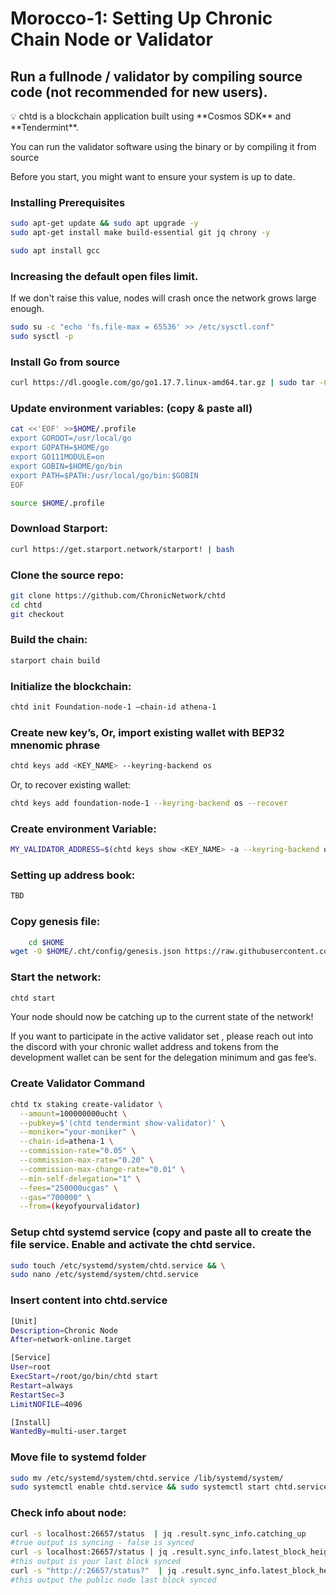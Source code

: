 # Morocco-1: Setting Up Chronic Chain Node or Validator

## Run a fullnode / validator by compiling source code (not recommended for new users).

<aside>
💡 chtd is a blockchain application built using **Cosmos SDK** and **Tendermint**.

You can run the validator software using the binary or by compiling it from source

Before you start, you might want to ensure your system is up to date.

</aside>

### Installing Prerequisites

```bash
sudo apt-get update && sudo apt upgrade -y
sudo apt-get install make build-essential git jq chrony -y
```

```bash
sudo apt install gcc
```

### Increasing the default open files limit.

If we don't raise this value, nodes will crash once the network grows large enough.

```bash
sudo su -c "echo 'fs.file-max = 65536' >> /etc/sysctl.conf"
sudo sysctl -p
```

### Install Go from source

```bash
curl https://dl.google.com/go/go1.17.7.linux-amd64.tar.gz | sudo tar -C/usr/local -zxvf -
```

### Update environment variables:  (copy & paste all)

```bash
cat <<'EOF' >>$HOME/.profile
export GOROOT=/usr/local/go
export GOPATH=$HOME/go
export GO111MODULE=on
export GOBIN=$HOME/go/bin
export PATH=$PATH:/usr/local/go/bin:$GOBIN
EOF

source $HOME/.profile
```
### Download Starport: 
```bash
curl https://get.starport.network/starport! | bash
```

### Clone the source repo:

```bash
git clone https://github.com/ChronicNetwork/chtd
cd chtd
git checkout
```

### Build the chain:

```bash
starport chain build
```

### Initialize the blockchain:

```bash
chtd init Foundation-node-1 —chain-id athena-1 
```

### Create new key’s, Or, import existing wallet with BEP32 mnenomic phrase

```bash
chtd keys add <KEY_NAME> --keyring-backend os
```

Or, to recover existing wallet:

```bash
chtd keys add foundation-node-1 --keyring-backend os --recover
```

### Create environment Variable:

```bash
MY_VALIDATOR_ADDRESS=$(chtd keys show <KEY_NAME> -a --keyring-backend os)
```

### Setting up address book:

```bash
TBD
```

### Copy genesis file:

```bash
	cd $HOME
wget -O $HOME/.cht/config/genesis.json https://raw.githubusercontent.com/ChronicNetwork/net/main/mainnet/v1.1/genesis.json
```

### Start the network:

```bash
chtd start
```

Your node should now be catching up to the current state of the network!

If you want to participate in the active validator set , please reach out into the discord with your chronic wallet address and tokens from the development wallet can be sent for the delegation minimum and gas fee’s.

### Create Validator Command

```bash
chtd tx staking create-validator \
  --amount=100000000ucht \
  --pubkey=$'(chtd tendermint show-validator)' \
  --moniker="your-moniker" \
  --chain-id=athena-1 \
  --commission-rate="0.05" \
  --commission-max-rate="0.20" \
  --commission-max-change-rate="0.01" \
  --min-self-delegation="1" \
  --fees="250000ucgas" \
  --gas="700000" \
  --from=(keyofyourvalidator)
```

### Setup chtd systemd service (copy and paste all to create the file service. Enable and activate the chtd service.

```bash
sudo touch /etc/systemd/system/chtd.service && \
sudo nano /etc/systemd/system/chtd.service 
```

### Insert content into chtd.service

```bash
[Unit]
Description=Chronic Node
After=network-online.target

[Service]
User=root
ExecStart=/root/go/bin/chtd start
Restart=always
RestartSec=3
LimitNOFILE=4096

[Install]
WantedBy=multi-user.target
```

### Move file to systemd folder

```bash
sudo mv /etc/systemd/system/chtd.service /lib/systemd/system/
sudo systemctl enable chtd.service && sudo systemctl start chtd.service
```

### Check info about node:

```bash
curl -s localhost:26657/status  | jq .result.sync_info.catching_up
#true output is syncing - false is synced
curl -s localhost:26657/status | jq .result.sync_info.latest_block_height
#this output is your last block synced
curl -s "http://:26657/status?"  | jq .result.sync_info.latest_block_height
#this output the public node last block synced
```

###
